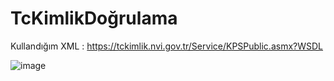 # TcKimlikDoğrulama

Kullandığım XML : https://tckimlik.nvi.gov.tr/Service/KPSPublic.asmx?WSDL




![image](https://user-images.githubusercontent.com/117547052/207253169-08c1515a-60e7-4d17-ac6f-d21ae7cab391.png)
